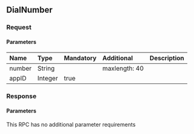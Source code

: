 ## DialNumber

### Request
#### Parameters
|Name|Type|Mandatory|Additional|Description|
|:---|:---|:--------|:---------|:----------|
|number|String||maxlength: 40||
|appID|Integer|true|||
### Response
#### Parameters
This RPC has no additional parameter requirements
